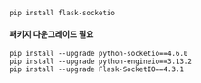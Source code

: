 ```
pip install flask-socketio
```
#### 패키지 다운그레이드 필요
```
pip install --upgrade python-socketio==4.6.0
pip install --upgrade python-engineio==3.13.2
pip install --upgrade Flask-SocketIO==4.3.1
```
